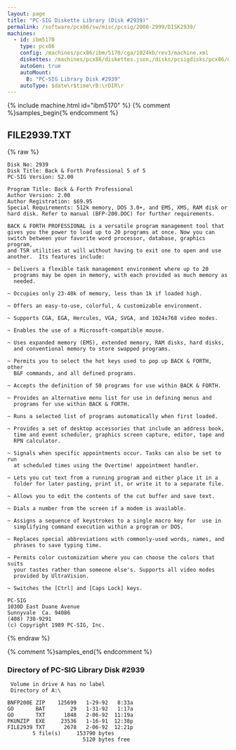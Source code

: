 ```yaml
---
layout: page
title: "PC-SIG Diskette Library (Disk #2939)"
permalink: /software/pcx86/sw/misc/pcsig/2000-2999/DISK2939/
machines:
  - id: ibm5170
    type: pcx86
    config: /machines/pcx86/ibm/5170/cga/1024kb/rev3/machine.xml
    diskettes: /machines/pcx86/diskettes.json,/disks/pcsigdisks/pcx86/diskettes.json
    autoGen: true
    autoMount:
      B: "PC-SIG Library Disk #2939"
    autoType: $date\r$time\rB:\rDIR\r
---
```


{% include machine.html id="ibm5170" %}
{% comment %}samples_begin{% endcomment %}

## FILE2939.TXT

{% raw %}
```
Disk No: 2939
Disk Title: Back & Forth Professional 5 of 5
PC-SIG Version: S2.00

Program Title: Back & Forth Professional
Author Version: 2.00
Author Registration: $69.95
Special Requirements: 512k memory, DOS 3.0+, and EMS, XMS, RAM disk or
hard disk. Refer to manual (BFP-200.DOC) for further requirements.

BACK & FORTH PROFESSIONAL is a versatile program management tool that
gives you the power to load up to 20 programs at once. Now you can
switch between your favorite word processor, database, graphics program,
and TSR utilities at will without having to exit one to open and use
another.  Its features include:

~ Delivers a flexible task management environment where up to 20
  programs may be open in memory, with each provided as much memory as
  needed.

~ Occupies only 23-40k of memory, less than 1k if loaded high.

~ Offers an easy-to-use, colorful, & customizable environment.

~ Supports CGA, EGA, Hercules, VGA, SVGA, and 1024x768 video modes.

~ Enables the use of a Microsoft-compatible mouse.

~ Uses expanded memory (EMS), extended memory, RAM disks, hard disks,
  and conventional memory to store swapped programs.

~ Permits you to select the hot keys used to pop up BACK & FORTH, other
  B&F commands, and all defined programs.

~ Accepts the definition of 50 programs for use within BACK & FORTH.

~ Provides an alternative menu list for use in defining menus and
  programs for use within BACK & FORTH.

~ Runs a selected list of programs automatically when first loaded.

~ Provides a set of desktop accessories that include an address book,
  time and event scheduler, graphics screen capture, editor, tape and
  RPN calculator.

~ Signals when specific appointments occur. Tasks can also be set to run
  at scheduled times using the Overtime! appointment handler.

~ Lets you cut text from a running program and either place it in a
  folder for later pasting, print it, or write it to a separate file.

~ Allows you to edit the contents of the cut buffer and save text.

~ Dials a number from the screen if a modem is available.

~ Assigns a sequence of keystrokes to a single macro key for  use in
  simplifying command execution within a program or DOS.

~ Replaces special abbreviations with commonly-used words, names, and
  phrases to save typing time.

~ Permits color customization where you can choose the colors that suits
  your tastes rather than someone else's. Supports all video modes
  provided by UltraVision.

~ Switches the [Ctrl] and [Caps Lock] keys.

PC-SIG
1030D East Duane Avenue
Sunnyvale  Ca. 94086
(408) 730-9291
(c) Copyright 1989 PC-SIG, Inc.
```
{% endraw %}

{% comment %}samples_end{% endcomment %}

### Directory of PC-SIG Library Disk #2939

     Volume in drive A has no label
     Directory of A:\

    BNFP200E ZIP    125699   1-29-92   8:33a
    GO       BAT        29   1-31-92   1:17a
    GO       TXT      1848   2-06-92  11:19a
    PKUNZIP  EXE     23536   1-16-91  12:38p
    FILE2939 TXT      2678   2-06-92  12:21p
            5 file(s)     153790 bytes
                            5120 bytes free
